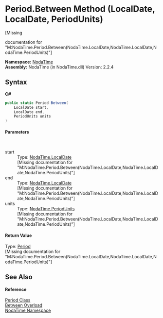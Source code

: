 # Period.Between Method (LocalDate, LocalDate, PeriodUnits)
 

\[Missing <summary> documentation for "M:NodaTime.Period.Between(NodaTime.LocalDate,NodaTime.LocalDate,NodaTime.PeriodUnits)"\]

**Namespace:**&nbsp;<a href="N_NodaTime">NodaTime</a><br />**Assembly:**&nbsp;NodaTime (in NodaTime.dll) Version: 2.2.4

## Syntax

**C#**<br />
``` C#
public static Period Between(
	LocalDate start,
	LocalDate end,
	PeriodUnits units
)
```


#### Parameters
&nbsp;<dl><dt>start</dt><dd>Type: <a href="T_NodaTime_LocalDate">NodaTime.LocalDate</a><br />\[Missing <param name="start"/> documentation for "M:NodaTime.Period.Between(NodaTime.LocalDate,NodaTime.LocalDate,NodaTime.PeriodUnits)"\]</dd><dt>end</dt><dd>Type: <a href="T_NodaTime_LocalDate">NodaTime.LocalDate</a><br />\[Missing <param name="end"/> documentation for "M:NodaTime.Period.Between(NodaTime.LocalDate,NodaTime.LocalDate,NodaTime.PeriodUnits)"\]</dd><dt>units</dt><dd>Type: <a href="T_NodaTime_PeriodUnits">NodaTime.PeriodUnits</a><br />\[Missing <param name="units"/> documentation for "M:NodaTime.Period.Between(NodaTime.LocalDate,NodaTime.LocalDate,NodaTime.PeriodUnits)"\]</dd></dl>

#### Return Value
Type: <a href="T_NodaTime_Period">Period</a><br />\[Missing <returns> documentation for "M:NodaTime.Period.Between(NodaTime.LocalDate,NodaTime.LocalDate,NodaTime.PeriodUnits)"\]

## See Also


#### Reference
<a href="T_NodaTime_Period">Period Class</a><br /><a href="Overload_NodaTime_Period_Between">Between Overload</a><br /><a href="N_NodaTime">NodaTime Namespace</a><br />